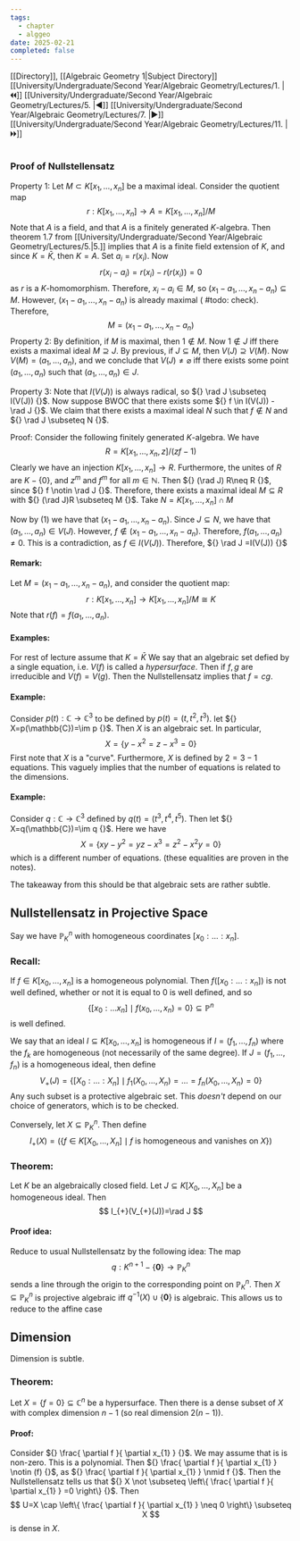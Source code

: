 ```yaml
---
tags:
  - chapter
  - alggeo
date: 2025-02-21
completed: false
---
```

[[Directory]], [[Algebraic Geometry 1|Subject Directory]]
[[University/Undergraduate/Second Year/Algebraic Geometry/Lectures/1. |🞀🞀]] [[University/Undergraduate/Second Year/Algebraic Geometry/Lectures/5. |◀]] [[University/Undergraduate/Second Year/Algebraic Geometry/Lectures/7. |▶]] [[University/Undergraduate/Second Year/Algebraic Geometry/Lectures/11. |🞂🞂]]
# 
## 
### Proof of Nullstellensatz
Property 1:
Let ${} M \subset  K[x_{1},\,\dots,\,x_{n}] {}$ be a maximal ideal. Consider the quotient map
$$
r:K[x_{1},\,\dots,\,x_{n}] \to{} A = K[x_{1},\,\dots,\,x_{n}] / M
$$
Note that ${} A$ is a field, and that $A$ is a finitely generated $K {}$-algebra. Then theorem 1.7 from [[University/Undergraduate/Second Year/Algebraic Geometry/Lectures/5.|5.]] implies that ${} A$ is a finite field extension of $K$, and since ${} K=\bar{K} {}$, then $K=A {}$.  Set ${} a_{i}=r(x_{i}) {}$. Now
$$
r(x_{i}-a_{i})=r(x_{i})-r(r(x_{i}))=0
$$
as $r {}$ is a ${} K {}$-homomorphism. Therefore, ${} x_{i}-a_{i} \in M {}$, so ${} (x_{1}-a_{1},\,\dots,\,x_{n}-a_{n}) \subseteq M {}$. However, ${} (x_{1}-a_{1},\,\dots,\,x_{n}-a_{n}) {}$ is already maximal ( #todo: check). Therefore, 
$$
M=(x_{1}-a_{1},\,\dots,\,x_{n}-a_{n})
$$
Property 2:
By definition, if $M$ is maximal, then ${} 1 \notin M {}$. Now ${} 1 \notin J {}$ iff there exists a maximal ideal ${} M \supseteq  J {}$. By previous, if ${} J \subseteq M {}$, then ${} V(J) \supseteq V(M) {}$. Now ${} V(M)=(a_{1},\,\dots,\,a_{n}) {}$, and we conclude that ${} V(J)\neq \varnothing  {}$ iff there exists some point ${} (a_{1},\,\dots,\,a_{n}) {}$ such that ${} (a_{1},\,\dots,\,a_{n}) \in J {}$.

Property 3:
Note that $I(V(J))$ is always radical, so ${} \rad J \subseteq I(V(J)) {}$. Now suppose BWOC that there exists some ${} f \in I(V(J)) - \rad J {}$. We claim that there exists a maximal ideal $N$ such that ${} f \notin N {}$ and ${} \rad J \subseteq N {}$. 

Proof:
Consider the following finitely generated $K$-algebra. We have 
$$
R=K[x_{1},\,\dots,\,x_{n},\, z] / (zf-1)
$$
Clearly we have an injection ${} K[x_{1},\,\dots,\,x_{n}]\to{}R {}$. Furthermore, the unites of $R$ are ${} K -\{ 0 \} {}$, and ${} z^{m} {}$ and ${} f^{m} {}$ for all ${} m \in \mathbb{N} {}$. Then ${} (\rad J) R\neq R {}$, since ${} f \notin \rad J {}$. Therefore, there exists a maximal ideal ${} M \subseteq R {}$ with ${} (\rad J)R \subseteq M {}$. Take ${} N=K[x_{1},\,\dots,\,x_{n}] \cap M {}$

Now by ${} (1) {}$ we have that ${} (x_{1}-a_{1},\,\dots,\,x_{n}-a_{n}) {}$. Since ${} J \subseteq N {}$, we have that ${} (a_{1},\,\dots,\,a_{n}) \in V(J) {}$. However, ${} f \notin (x_{1}-a_{1},\,\dots,\,x_{n}-a_{n}) {}$. Therefore, ${} f(a_{1},\,\dots,\,a_{n})\neq 0 {}$. This is a contradiction, as ${} f \in I(V(J)) {}$. Therefore, ${} \rad J =I(V(J)) {}$
#### Remark:
Let ${} M=(x_{1}-a_{1},\,\dots,\,x_{n}-a_{n}) {}$, and consider the quotient map:
$$
r:K[x_{1},\,\dots,\,x_{n}]\to{}K[x_{1},\,\dots,\,x_{n}] / M \cong K
$$
Note that ${} r(f)=f(a_{1},\,\dots,\,a_{n}) {}$.
#### Examples:
For rest of lecture assume that ${} K=\bar{K} {}$
We say that an algebraic set defied by a single equation, i.e. ${} V(f)$ is called a *hypersurface*. Then if ${} f,\, g {}$ are irreducible and ${} V(f)=V(g) {}$. Then the Nullstellensatz implies that ${} f=cg {}$. 
#### Example:
Consider ${} p(t):\mathbb{C}\to{}\mathbb{C}^{3} {}$ to be defined by ${} p(t)=(t,\, t^{2},\, t^{3}) {}$. let ${} X=p(\mathbb{C})=\im p {}$. Then $X$ is an algebraic set. In particular, 
$$
X=\{ y-x^{2}=z-x^{3}=0 \}
$$
First note that $X$ is a "curve". Furthermore, $X$ is defined by ${} 2=3-1 {}$ equations. This vaguely implies that the number of equations is related to the dimensions.
#### Example:
Consider ${} q:\mathbb{C}\to{}\mathbb{C}^{3} {}$ defined by ${} q(t)=(t^{3},\, t^{4},\, t^{5}) {}$. Then let ${} X=q(\mathbb{C})=\im q {}$. Here we have
$$
X=\{ xy-y^{2}=yz-x^{3}=z^{2}-x^{2}y=0 \}
$$
which is a different number of equations. (these equalities are proven in the notes).

The takeaway from this should be that algebraic sets are rather subtle. 
## Nullstellensatz in Projective Space
Say we have ${} \mathbb{P}^{n}_{K} {}$ with homogeneous coordinates ${} [x_{0}:\dots :x_{n}] {}$. 
### Recall:
If ${} f \in K[x_{0},\,\dots,\,x_{n}] {}$ is a homogeneous polynomial. Then ${} f([x_{0}:\dots :x_{n}]) {}$ is not well defined, whether or not it is equal to ${} 0$ is well defined, and so 
$$
\{ [x_{0}:\dots x_{n}] \mid  f(x_{0},\,\dots,\,x_{n})=0 \} \subseteq \mathbb{P}^{n}
$$
is well defined. 

We say that an ideal ${} I \subseteq K[x_{0},\,\dots,\,x_{n}] {}$ is homogeneous if ${} I=(f_{1},\,\dots,\,f_{n}) {}$ where the ${} f_{k} {}$ are homogeneous (not necessarily of the same degree). If ${} J=(f_{1},\,\dots,\,f_{n}) {}$ is a homogeneous ideal, then define
$$
V_{+}(J)=\{ [X_{0}:\dots :X_{n}] \mid  f_{1}(X_{0},\,\dots,\,X_{n})= \dots  =f_{n}(X_{0},\,\dots,\,X_{n})=0 \}
$$
Any such subset is a protective algebraic set. This *doesn't* depend on our choice of generators, which is to be checked. 

Conversely, let ${} X \subseteq \mathbb{P}^{n}_{K} {}$. Then define
$$
I_{+}(X)=(\{ f \in K[X_{0},\,\dots,\,X_{n}] \mid  f \text{ is homogeneous and vanishes on }X \})
$$
### Theorem:
Let $K {}$ be an algebraically closed field. Let ${} J \subseteq K[X_{0},\,\dots,\,X_{n}] {}$ be a homogeneous ideal. Then 
$$
I_{+}(V_{+}(J))=\rad J
$$
#### Proof idea:
Reduce to usual Nullstellensatz by the following idea: The map
$$
q:K^{n+1} - \{ \mathbf{0} \}\to{}\mathbb{P}^{n}_{K}
$$
sends a line through the origin to the corresponding point on ${} \mathbb{P}^{n}_{K}$. Then ${} X \subseteq \mathbb{P}^{n}_{K} {}$ is projective algebraic iff ${} q^{-1}(X) \cup \{ \mathbf{0}\} {}$ is algebraic. This allows us to reduce to the affine case
## Dimension
Dimension is subtle. 
### Theorem:
Let ${} X=\{ f=0 \} \subseteq \mathbb{C}^{n} {}$ be a hypersurface. Then there is a dense subset of $X$ with complex dimension ${} n-1 {}$ (so real dimension ${} 2(n-1) {}$). 
#### Proof:
Consider ${} \frac{ \partial f }{ \partial x_{1} }  {}$. We may assume that is is non-zero. This is a polynomial. Then ${} \frac{ \partial f }{ \partial x_{1} } \notin (f) {}$, as ${} \frac{ \partial f }{ \partial x_{1} } \nmid f {}$. Then the Nullstellensatz tells us that ${} X \not \subseteq \left\{  \frac{ \partial f }{ \partial x_{1} } =0  \right\} {}$. Then 
$$
U=X \cap  \left\{  \frac{ \partial f }{ \partial x_{1} } \neq 0  \right\} \subseteq X
$$
is dense in ${} X$. 